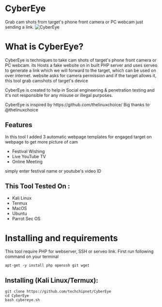 # CyberEye
Grab cam shots from target's phone front camera or PC webcam just sending a link.
![CyberEye](https://cweducation.in/img/cy.png)

# What is CyberEye?
<p>CyberEye is techniques to take cam shots of target's phone front camera or PC webcam. its Hosts a fake website on in built PHP server and uses serveo to generate a link which we will forward to the target, which can be used on over internet. website asks for camera permission and if the target allows it, this tool grab camshots of target's device</p>

<p>CyberEye is created to help in Social engineering & penetration testing  and it's not responsible for any misuse or illegal purposes.</p>
<p>CyberEye is inspired by https://github.com/thelinuxchoice/ Big thanks to @thelinuxchoice</p>


## Features
<p>In this tool I added 3 automatic webpage templates for engaged target on webpage to get more picture of cam</p>
<ul>
  <li>Festival Wishing</li>
  <li>Live YouTube TV</li>
   <li>Online Meeting</li>
</ul>
<p>simply enter festival name or youtube's video ID</p>

## This Tool Tested On :
<ul>
  <li>Kali Linux</li>
  <li>Termux</li>
  <li>MacOS</li>
  <li>Ubuntu</li>
  <li>Parrot Sec OS</li>
</ul>

# Installing and requirements
<p>This tool require PHP for webserver, SSH or serveo link. First run following command on your terminal</p>

```
apt-get -y install php openssh git wget
```

## Installing (Kali Linux/Termux):

```
git clone https://github.com/techchipnet/CyberEye
cd CyberEye
bash cybereye.sh
```
